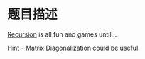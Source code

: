 # 题目描述

[Recursion](https://www.google.com/search?q=recursion) is all fun and games until...

Hint - Matrix Diagonalization could be useful
